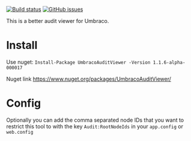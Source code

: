 [![Build status](https://ci.appveyor.com/api/projects/status/yudu41qa0xkion8x?svg=true)](https://ci.appveyor.com/project/Draga/umbraco-audit-viewer)
[![GitHub issues](https://img.shields.io/github/issues/StefanoChiodino/umbraco-audit-viewer.svg)](https://github.com/StefanoChiodino/umbraco-audit-viewer/issues)


This is a better audit viewer for Umbraco.

# Install #
Use nuget: `Install-Package UmbracoAuditViewer -Version 1.1.6-alpha-000017`

Nuget link https://www.nuget.org/packages/UmbracoAuditViewer/

# Config #
Optionally you can add the comma separated node IDs that you want to restrict this tool to with the  key `Audit:RootNodeIds` in your `app.config` or `web.config`
